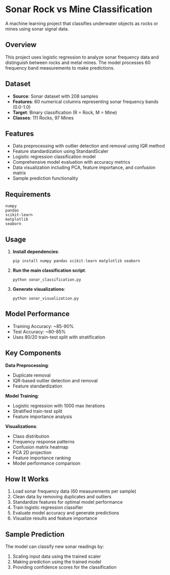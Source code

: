 # Sonar Rock vs Mine Classification

A machine learning project that classifies underwater objects as rocks or mines using sonar signal data.

## Overview

This project uses logistic regression to analyze sonar frequency data and distinguish between rocks and metal mines. The model processes 60 frequency band measurements to make predictions.

## Dataset

- **Source**: Sonar dataset with 208 samples
- **Features**: 60 numerical columns representing sonar frequency bands (0.0-1.0)
- **Target**: Binary classification (R = Rock, M = Mine)
- **Classes**: 111 Rocks, 97 Mines

## Features

- Data preprocessing with outlier detection and removal using IQR method
- Feature standardization using StandardScaler
- Logistic regression classification model
- Comprehensive model evaluation with accuracy metrics
- Data visualization including PCA, feature importance, and confusion matrix
- Sample prediction functionality

## Requirements

```
numpy
pandas
scikit-learn
matplotlib
seaborn
```

## Usage

1. **Install dependencies**:
   ```
   pip install numpy pandas scikit-learn matplotlib seaborn
   ```

2. **Run the main classification script**:
   ```
   python sonar_classification.py
   ```

3. **Generate visualizations**:
   ```
   python sonar_visualization.py
   ```

## Model Performance

- Training Accuracy: ~85-90%
- Test Accuracy: ~80-85%
- Uses 80/20 train-test split with stratification

## Key Components

**Data Preprocessing**:
- Duplicate removal
- IQR-based outlier detection and removal
- Feature standardization

**Model Training**:
- Logistic regression with 1000 max iterations
- Stratified train-test split
- Feature importance analysis

**Visualizations**:
- Class distribution
- Frequency response patterns
- Confusion matrix heatmap
- PCA 2D projection
- Feature importance ranking
- Model performance comparison

## How It Works

1. Load sonar frequency data (60 measurements per sample)
2. Clean data by removing duplicates and outliers
3. Standardize features for optimal model performance
4. Train logistic regression classifier
5. Evaluate model accuracy and generate predictions
6. Visualize results and feature importance

## Sample Prediction

The model can classify new sonar readings by:
1. Scaling input data using the trained scaler
2. Making prediction using the trained model
3. Providing confidence scores for the classification
